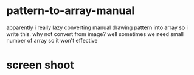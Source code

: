 # pattern-to-array-manual
apparently i really lazy converting manual drawing pattern into array so i write this. why not convert from image? well sometimes we need small number of array so it won't effective

# screen shoot

